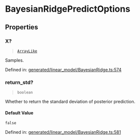 # BayesianRidgePredictOptions

## Properties

### X?

> [`ArrayLike`](../types/ArrayLike.md)

Samples.

Defined in:  [generated/linear\_model/BayesianRidge.ts:574](https://github.com/transitive-bullshit/scikit-learn-ts/blob/92ab806/packages/sklearn/src/generated/linear_model/BayesianRidge.ts#L574)

### return\_std?

> `boolean`

Whether to return the standard deviation of posterior prediction.

#### Default Value

`false`

Defined in:  [generated/linear\_model/BayesianRidge.ts:581](https://github.com/transitive-bullshit/scikit-learn-ts/blob/92ab806/packages/sklearn/src/generated/linear_model/BayesianRidge.ts#L581)
